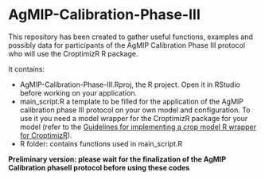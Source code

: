 # AgMIP-Calibration-Phase-III

This repository has been created to gather useful functions, examples and possibly data for participants of the AgMIP Calibration Phase III protocol who will use the CroptimizR R package. 

It contains:

* AgMIP-Calibration-Phase-III.Rproj, the R project. Open it in RStudio before working on your application.
* main_script.R a template to be filled for the application of the AgMIP calibration phase III protocol on your own model and configuration. To use it you need a model wrapper for the CroptimizR package for your model (refer to the [Guidelines for implementing a crop model R wrapper for CroptimizR](https://sticsrpacks.github.io/CroptimizR/articles/Designing_a_model_wrapper.html)).
* R folder: contains functions used in main_script.R

**Preliminary version: please wait for the finalization of the AgMIP Calibration phaseII protocol before using these codes** 
